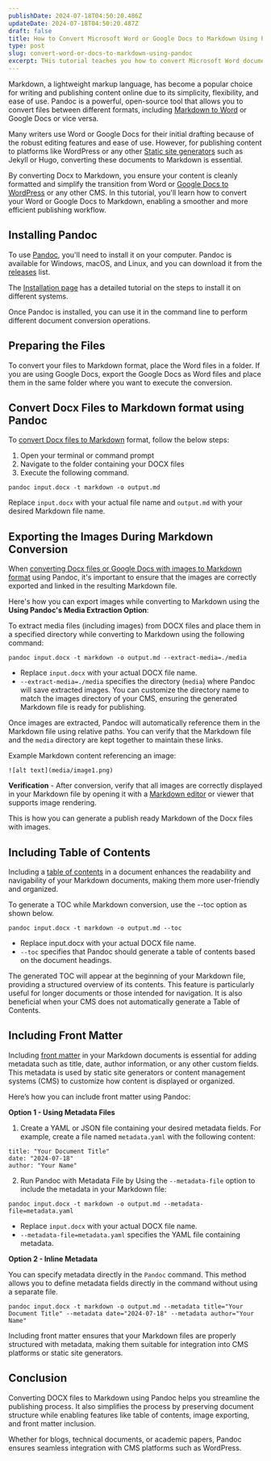 ```yaml
---
publishDate: 2024-07-18T04:50:20.486Z
updateDate: 2024-07-18T04:50:20.487Z
draft: false
title: How to Convert Microsoft Word or Google Docs to Markdown Using Pandoc
type: post
slug: convert-word-or-docs-to-markdown-using-pandoc
excerpt: THis tutorial teaches you how to convert Microsoft Word document or Google Docs into Markdown format using Pandoc.
---
```


 Markdown, a lightweight markup language, has become a popular choice for writing and publishing content online due to its simplicity, flexibility, and ease of use. Pandoc is a powerful, open-source tool that allows you to convert files between different formats, including [Markdown to Word](/convert-markdown-to-word/) or Google Docs or vice versa.

Many writers use Word or Google Docs for their initial drafting because of the robust editing features and ease of use. However, for publishing content to platforms like WordPress or any other [Static site generators](https://www.cloudflare.com/en-gb/learning/performance/static-site-generator/) such as Jekyll or Hugo, converting these documents to Markdown is essential.

By converting Docx to Markdown, you ensure your content is cleanly formatted and simplify the transition from Word or [Google Docs to WordPress](https://workspace.google.com/marketplace/app/docs_to_wordpress_pro/346830534164) or any other CMS. In this tutorial, you'll learn how to convert your Word or Google Docs to Markdown, enabling a smoother and more efficient publishing workflow.

## Installing Pandoc

To use [Pandoc](https://pandoc.org/), you'll need to install it on your computer. 
Pandoc is available for Windows, macOS, and Linux, and you can download it from the [releases](https://github.com/jgm/pandoc/releases) list. 
    
The [Installation page](https://pandoc.org/installing.html) has a detailed tutorial on the steps to install it on different systems.

Once Pandoc is installed, you can use it in the command line to perform different document conversion operations.

## Preparing the Files

To convert your files to Markdown format, place the Word files in a folder. If you are using Google Docs, export the Google Docs as Word files and place them in the same folder where you want to execute the conversion.

## Convert Docx Files to Markdown format using Pandoc

To [convert Docx files to Markdown](/convert-word-to-markdown/) format, follow the below steps:

1. Open your terminal or command prompt 
2. Navigate to the folder containing your DOCX files
3. Execute the following command.

```
pandoc input.docx -t markdown -o output.md
```

Replace `input.docx` with your actual file name and `output.md` with your desired Markdown file name.

## Exporting the Images During Markdown Conversion

When [converting Docx files or Google Docs with images to Markdown format](/convert-google-docs-to-markdown/) using Pandoc, it's important to ensure that the images are correctly exported and linked in the resulting Markdown file. 

Here's how you can export images while converting to Markdown using the **Using Pandoc's Media Extraction Option**:

To extract media files (including images) from DOCX files and place them in a specified directory while converting to Markdown using the following command:

```
pandoc input.docx -t markdown -o output.md --extract-media=./media
```

- Replace `input.docx` with your actual DOCX file name.
- `--extract-media=./media` specifies the directory (`media`) where Pandoc will save extracted images. You can customize the directory name to match the images directory of your CMS, ensuring the generated Markdown file is ready for publishing.


Once images are extracted, Pandoc will automatically reference them in the Markdown file using relative paths. You can verify that the Markdown file and the `media` directory are kept together to maintain these links.

Example Markdown content referencing an image:

```
![alt text](media/image1.png)
```

**Verification** - After conversion, verify that all images are correctly displayed in your Markdown file by opening it with a [Markdown editor](https://stackedit.io/) or viewer that supports image rendering.

This is how you can generate a publish ready Markdown of the Docx files with images.

## Including Table of Contents

Including a [table of contents](/insert-table-of-contents-in-google-docs-and-include-only-specific-headings-levels/) in a document enhances the readability and navigability of your Markdown documents, making them more user-friendly and organized.

To generate a TOC while Markdown conversion, use the --toc option as shown below. 

```
pandoc input.docx -t markdown -o output.md --toc
```

- Replace input.docx with your actual DOCX file name.
- `--toc` specifies that Pandoc should generate a table of contents based on the document headings.

The generated TOC will appear at the beginning of your Markdown file, providing a structured overview of its contents. This feature is particularly useful for longer documents or those intended for navigation. It is also beneficial when your CMS does not automatically generate a Table of Contents.

## Including Front Matter

Including [front matter](https://gohugo.io/content-management/front-matter/) in your Markdown documents is essential for adding metadata such as title, date, author information, or any other custom fields. This metadata is 
used by static site generators or content management systems (CMS) to customize how content is displayed or organized. 

Here’s how you can include front matter using Pandoc:

**Option 1 - Using Metadata Files** 

1. Create a YAML or JSON file containing your desired metadata fields. For example, create a file named `metadata.yaml` with the following content:

```
title: "Your Document Title"
date: "2024-07-18"
author: "Your Name"
```

2. Run Pandoc with Metadata File by Using the `--metadata-file` option to include the metadata in your Markdown file:

```
pandoc input.docx -t markdown -o output.md --metadata-file=metadata.yaml
```

- Replace `input.docx` with your actual DOCX file name.
- `--metadata-file=metadata.yaml` specifies the YAML file containing metadata.

**Option 2 - Inline Metadata**

You can specify metadata directly in the `Pandoc` command. This method allows you to define metadata fields directly in the command without using a separate file.

```
pandoc input.docx -t markdown -o output.md --metadata title="Your Document Title" --metadata date="2024-07-18" --metadata author="Your Name"
```
Including front matter ensures that your Markdown files are properly structured with metadata, making them suitable for integration into CMS platforms or static site generators.

## Conclusion

Converting DOCX files to Markdown using Pandoc helps you streamline the publishing process. It also simplifies the process by preserving document structure while enabling features like table of contents, image exporting, and front matter inclusion. 

Whether for blogs, technical documents, or academic papers, Pandoc ensures seamless integration with CMS platforms such as WordPress.